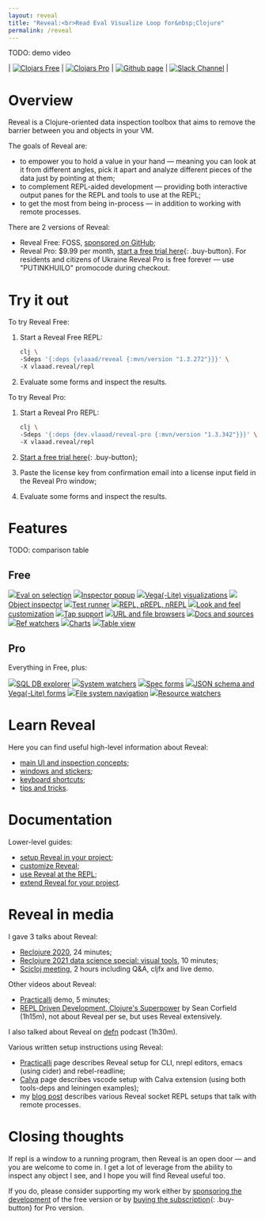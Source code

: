 ```yaml
---
layout: reveal
title: "Reveal:<br>Read Eval Visualize Loop for&nbsp;Clojure"
permalink: /reveal
---
```

TODO: demo video

| [![Clojars Free](https://img.shields.io/clojars/v/vlaaad/reveal.svg?logo=clojure&logoColor=white&style=for-the-badge&label=free)](https://clojars.org/vlaaad/reveal) | [![Clojars Pro](https://img.shields.io/clojars/v/dev.vlaaad/reveal-pro.svg?logo=clojure&logoColor=white&style=for-the-badge&label=pro)](https://clojars.org/dev.vlaaad/reveal-pro) | [![Github page](https://img.shields.io/badge/github-vlaaad%2Freveal-informational?logo=github&style=for-the-badge&label=)](https://github.com/vlaaad/reveal) | [![Slack Channel](https://img.shields.io/badge/slack-%20%23reveal-blue.svg?logo=slack&style=for-the-badge&label=)](https://clojurians.slack.com/messages/reveal/) |

# Overview

Reveal is a Clojure-oriented data inspection toolbox that aims to remove the barrier between you and objects in your VM. 

The goals of Reveal are:
- to empower you to hold a value in your hand — meaning you can look at it from different angles, pick it apart and analyze different pieces of the data just by pointing at them;
- to complement REPL-aided development — providing both interactive output panes for the REPL and tools to use at the REPL;
- to get the most from being in-process — in addition to working with remote processes.

There are 2 versions of Reveal:
- Reveal Free: FOSS, [sponsored on GitHub](https://github.com/sponsors/vlaaad);
- Reveal Pro: $9.99 per month, [start a free trial here](https://buy.stripe.com/8wM9Dz5bKand5ck3cc){: .buy-button}. For residents and citizens of Ukraine Reveal Pro is free forever — use "PUTINKHUILO" promocode during checkout.

# Try it out

To try Reveal Free:
1. Start a Reveal Free REPL:
    ```sh
    clj \
    -Sdeps '{:deps {vlaaad/reveal {:mvn/version "1.3.272"}}}' \
    -X vlaaad.reveal/repl
    ```
2. Evaluate some forms and inspect the results.

To try Reveal Pro:

1. Start a Reveal Pro REPL:

   ```sh
   clj \
   -Sdeps '{:deps {dev.vlaaad/reveal-pro {:mvn/version "1.3.342"}}}' \
   -X vlaaad.reveal/repl
   ```
2. [Start a free trial here](https://buy.stripe.com/8wM9Dz5bKand5ck3cc){: .buy-button};
3. Paste the license key from confirmation email into a license input field in the Reveal Pro window;
4. Evaluate some forms and inspect the results.

# Features

TODO: comparison table
<div class="pricing">
    <h2 class="pricing-col1 pricing-row1">Free</h2>
    <a href="/reveal/feature/eval-on-selection" class="pricing-feature pricing-col1 pricing-row2"><img src="/assets/reveal/light-theme.png">Eval on selection</a>
    <a href="/reveal/feature/inspector-popup" class="pricing-feature pricing-col2 pricing-row2"><img src="/assets/reveal/light-theme.png">Inspector popup</a>
    <a href="/reveal/feature/vega" class="pricing-feature pricing-col1 pricing-row3"><img src="/assets/reveal/light-theme.png">Vega(-Lite) visualizations</a>
    <a href="/reveal/feature/java-bean" class="pricing-feature pricing-col2 pricing-row3"><img src="/assets/reveal/light-theme.png">Object inspector</a>
    <a href="/reveal/feature/test-runner" class="pricing-feature pricing-col1 pricing-row4"><img src="/assets/reveal/light-theme.png">Test runner</a>
    <a href="/reveal/feature/repls" class="pricing-feature pricing-col2 pricing-row4"><img src="/assets/reveal/light-theme.png">REPL, pREPL, nREPL</a>
    <a href="/reveal/feature/customization" class="pricing-feature pricing-col1 pricing-row5"><img src="/assets/reveal/light-theme.png">Look and feel customization</a>
    <a href="/reveal/feature/tap" class="pricing-feature pricing-col2 pricing-row5"><img src="/assets/reveal/light-theme.png">Tap support</a>
    <a href="/reveal/feature/browsers" class="pricing-feature pricing-col1 pricing-row6"><img src="/assets/reveal/light-theme.png">URL and file browsers</a>
    <a href="/reveal/feature/docs-and-sources" class="pricing-feature pricing-col2 pricing-row6"><img src="/assets/reveal/light-theme.png">Docs and sources</a>
    <a href="/reveal/feature/ref-watchers" class="pricing-feature pricing-col1 pricing-row7"><img src="/assets/reveal/light-theme.png">Ref watchers</a>
    <a href="/reveal/feature/charts" class="pricing-feature pricing-col2 pricing-row7"><img src="/assets/reveal/light-theme.png">Charts</a>
    <a href="/reveal/feature/table" class="pricing-feature pricing-col1 pricing-row8"><img src="/assets/reveal/light-theme.png">Table view</a>
    <div class="pricing-col3 pricing-row1">
        <h2>Pro</h2>
        <p>Everything in Free, plus:</p>
    </div>
    <a href="/reveal/feature/sql" class="pricing-feature pricing-col3 pricing-row2"><img src="/assets/reveal/light-theme.png">SQL DB explorer</a>
    <a href="/reveal/feature/system-watchers" class="pricing-feature pricing-col3 pricing-row3"><img src="/assets/reveal/light-theme.png">System watchers</a>
    <a href="/reveal/feature/spec-forms" class="pricing-feature pricing-col3 pricing-row4"><img src="/assets/reveal/light-theme.png">Spec forms</a>
    <a href="/reveal/feature/json-schema-forms" class="pricing-feature pricing-col3 pricing-row5"><img src="/assets/reveal/light-theme.png">JSON schema and Vega(-Lite) forms</a>
    <a href="/reveal/feature/fs" class="pricing-feature pricing-col3 pricing-row6"><img src="/assets/reveal/light-theme.png">File system navigation</a>
    <a href="/reveal/feature/resource-watchers" class="pricing-feature pricing-col3 pricing-row7"><img src="/assets/reveal/light-theme.png">Resource watchers</a>
</div>

# Learn Reveal

Here you can find useful high-level information about Reveal:
- [main UI and inspection concepts](/reveal/main-concepts);
- [windows and stickers](/reveal/windows-and-stickers);
- [keyboard shortcuts](/reveal/keyboard-shortcuts);
- [tips and tricks](/reveal/tips-and-tricks).

# Documentation

Lower-level guides:
- [setup Reveal in your project](/reveal/setup);
- [customize Reveal](/reveal/customize);
- [use Reveal at the REPL](/reveal/use);
- [extend Reveal for your project](/reveal/extend).

# Reveal in media

I gave 3 talks about Reveal:
- [Reclojure 2020](https://www.youtube.com/watch?v=jq-7aiXPRKs), 24 minutes;
- [Reclojure 2021 data science special: visual tools](https://youtu.be/lqb4XlFI-08?t=1220), 10 minutes;
- [Scicloj meeting](https://www.youtube.com/watch?v=hm7LoqvaYXk), 2 hours including Q&A, cljfx and live demo.

Other videos about Reveal:
- [Practicalli](https://www.youtube.com/watch?v=1jy09_16EeY) demo, 5 minutes;
- [REPL Driven Development, Clojure's Superpower](https://www.youtube.com/watch?v=gIoadGfm5T8) by Sean Corfield (1h15m), not about Reveal per se, but uses Reveal extensively.

I also talked about Reveal on [defn](https://soundcloud.com/defn-771544745/65-vlad-protsenko) podcast (1h30m).

Various written setup instructions using Reveal:
- [Practicalli](https://practicalli.github.io/clojure/clojure-tools/data-browsers/reveal.html) page describes Reveal setup for CLI, nrepl editors, emacs (using cider) and rebel-readline;
- [Calva](https://calva.io/reveal/) page describes vscode setup with Calva extension (using both tools-deps and leiningen examples);
- my [blog post](/reveal-repls-and-networking) describes various Reveal socket REPL setups that talk with remote processes.

# Closing thoughts

If repl is a window to a running program, then Reveal is an open door — and you are welcome to come in. I get a lot of leverage from the ability to inspect any object I see, and I hope you will find Reveal useful too.

If you do, please consider supporting my work either by [sponsoring the development](https://github.com/sponsors/vlaaad) of the free version or by [buying the subscription](https://buy.stripe.com/8wM9Dz5bKand5ck3cc){: .buy-button} for Pro version.